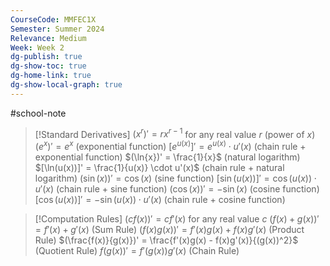 ```yaml
---
CourseCode: MMFEC1X
Semester: Summer 2024
Relevance: Medium
Week: Week 2
dg-publish: true
dg-show-toc: true
dg-home-link: true
dg-show-local-graph: true
---
```

#school-note 
>[!Standard Derivatives]
>$(x^r)' = rx^{r-1}$ for any real value $r$ (power of $x$)
>$(e^x)' = e^x$ (exponential function)
>$[e^{u(x)}]' = e^{u(x)} \cdot u'(x)$ (chain rule + exponential function)
>$(\ln{x})' = \frac{1}{x}$ (natural logarithm)
>$[\ln(u(x))]' = \frac{1}{u(x)} \cdot u'(x)$ (chain rule + natural logarithm)
>$(\sin(x))' = \cos(x)$ (sine function)
>$[\sin(u(x))]' = \cos(u(x)) \cdot u'(x)$ (chain rule + sine function)
>$(\cos(x))' = -\sin(x)$ (cosine function)
>$[\cos(u(x))]' = -\sin(u(x)) \cdot u'(x)$ (chain rule + cosine function)

>[!Computation Rules]
>$(cf(x))' = cf'(x)$ for any real value $c$
>$(f(x)+g(x))'=f'(x) + g'(x)$ (Sum Rule)
>$(f(x)g(x))' = f'(x)g(x) + f(x)g'(x)$ (Product Rule)
>$(\frac{f(x)}{g(x)})' = \frac{f'(x)g(x) - f(x)g'(x)}{(g(x))^2}$ (Quotient Rule)
>$f(g(x))' = f'(g(x))g'(x)$ (Chain Rule)




